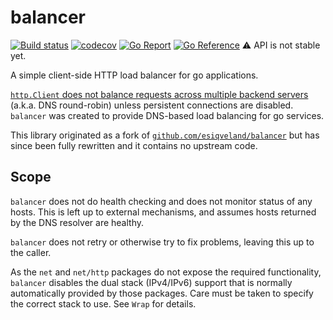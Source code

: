 # balancer

[![Build status](https://github.com/CAFxX/balancer/workflows/Test/badge.svg)](https://github.com/CAFxX/balancer/actions)
[![codecov](https://codecov.io/gh/CAFxX/balancer/branch/main/graph/badge.svg)](https://codecov.io/gh/CAFxX/balancer)
[![Go Report](https://goreportcard.com/badge/github.com/CAFxX/balancer)](https://goreportcard.com/report/github.com/CAFxX/balancer) 
[![Go Reference](https://pkg.go.dev/badge/github.com/CAFxX/balancer.svg)](https://pkg.go.dev/github.com/CAFxX/balancer) :warning: API is not stable yet.

A simple client-side HTTP load balancer for go applications.

[`http.Client` does not balance requests across multiple backend servers](https://github.com/golang/go/issues/34511) (a.k.a. DNS round-robin) unless persistent connections are disabled. `balancer` was created to provide DNS-based load balancing for go services.

This library originated as a fork of [`github.com/esiqveland/balancer`](https://github.com/esiqveland/balancer) but has since been fully rewritten and it contains no upstream code.

## Scope

`balancer` does not do health checking and does not monitor status of any hosts.
This is left up to external mechanisms, and assumes hosts returned by the DNS resolver are healthy.

`balancer` does not retry or otherwise try to fix problems, leaving this up to the caller.

As the  `net` and `net/http` packages do not expose the required functionality, `balancer` disables the dual stack (IPv4/IPv6) support that is normally automatically provided by those packages. Care must be taken to specify the correct stack to use. See `Wrap` for details.
